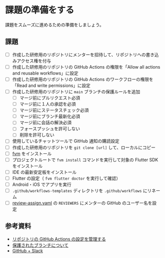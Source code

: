 # 課題の準備をする

課題をスムーズに進めるための準備をしましょう。

## 課題

- [ ] 作成した研修用のリポジトリにメンターを招待して、リポジトリへの書き込みアクセス権を付与
- [ ] 作成した研修用のリポジトリの GitHub Actions の権限を「Allow all actions and reusable workflows」に設定
- [ ] 作成した研修用のリポジトリの GitHub Actions のワークフローの権限を「Read and write permissions」に設定
- [ ] 作成した研修用のリポジトリに `main` ブランチの保護ルールを追加
  - [ ] マージ前にプルリクエスト必須
  - [ ] マージ前に１人の承認を必須
  - [ ] マージ前にステータスチェック必須
  - [ ] マージ前にブランチ最新化必須
  - [ ] マージ前に会話の解決必須
  - [ ] フォースプッシュを許可しない
  - [ ] 削除を許可しない
- [ ] 使用しているチャットツールで GitHub 通知の購読設定
- [ ] 作成した研修用のリポジトリを `git clone [url]` して、ローカルにコピー
- [ ] [fvm] をインストール
- [ ] プロジェクトルートで `fvm install` コマンドを実行して対象の Flutter SDK をインストール
- [ ] IDE の最新安定板をインストール
- [ ] Flutter の設定（ `fvm flutter doctor` を実行して確認）
- [ ] Android・iOS でアプリを実行
- [ ] `.github/workflows-templates` ディレクトリを `.github/workflows` にリネーム
- [ ] [review-assign.yaml] の `REVIEWERS` にメンターの GitHub のユーザー名を設定

## 参考資料

- [リポジトリの GitHub Actions の設定を管理する]
- [保護されたブランチについて]
- [GitHub + Slack]

<!-- Links -->

[fvm]: https://fvm.app/

[review-assign.yaml]: ../blob/main/.github/workflows/review-assign.yaml#L8

[リポジトリの GitHub Actions の設定を管理する]: https://docs.github.com/ja/repositories/managing-your-repositorys-settings-and-features/enabling-features-for-your-repository/managing-github-actions-settings-for-a-repository#allowing-select-actions-and-reusable-workflows-to-run

[保護されたブランチについて]: https://docs.github.com/ja/repositories/configuring-branches-and-merges-in-your-repository/defining-the-mergeability-of-pull-requests/about-protected-branches

[GitHub + Slack]: https://slack.github.com
